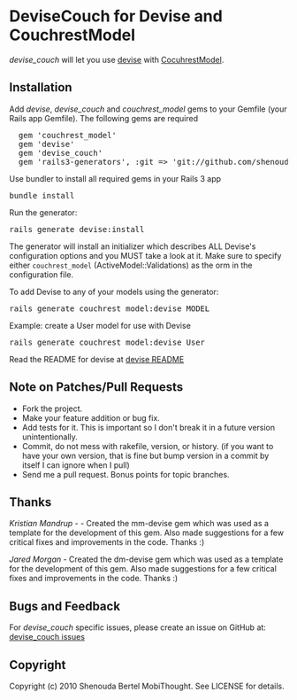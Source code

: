 # DeviseCouch for Devise and CouchrestModel

*devise_couch* will let you use [devise](http://github.com/plataformatec/devise) with [CocuhrestModel](http://github.com/couchrest/couchrest_model). 

## Installation

Add *devise*, *devise_couch* and *couchrest_model* gems to your Gemfile (your Rails app Gemfile). The following gems are required

<pre>
  gem 'couchrest_model'
  gem 'devise'
  gem 'devise_couch'
  gem 'rails3-generators', :git => 'git://github.com/shenoudab/rails3-generators.git'
</pre>
  
Use bundler to install all required gems in your Rails 3 app 

<pre>bundle install</pre>

Run the generator:

<pre>rails generate devise:install</pre>

The generator will install an initializer which describes ALL Devise's
configuration options and you MUST take a look at it. Make sure to specify
either <code>couchrest_model</code> (ActiveModel::Validations) 
as the orm in the configuration file.

To add Devise to any of your models using the generator:

<pre>rails generate couchrest_model:devise MODEL</pre>  

Example: create a User model for use with Devise  

<pre>rails generate couchrest_model:devise User</pre>

Read the README for devise at [devise README](http://github.com/plataformatec/devise/blob/master/README.rdoc)

## Note on Patches/Pull Requests
 
* Fork the project.
* Make your feature addition or bug fix.
* Add tests for it. This is important so I don't break it in a
  future version unintentionally.
* Commit, do not mess with rakefile, version, or history.
  (if you want to have your own version, that is fine but bump version in a commit by itself I can ignore when I pull)
* Send me a pull request. Bonus points for topic branches.

## Thanks

*Kristian Mandrup* -  - Created the mm-devise gem which was used as a template for the development of this gem.
Also made suggestions for a few critical fixes and improvements in the code. Thanks :)

*Jared Morgan* - Created the dm-devise gem which was used as a template for the development of this gem.
Also made suggestions for a few critical fixes and improvements in the code. Thanks :)

## Bugs and Feedback

For *devise_couch* specific issues, please create an issue on GitHub at: [devise_couch issues](http://github.com/shenoudab/devise_couch/issues)

## Copyright

Copyright (c) 2010 Shenouda Bertel MobiThought. See LICENSE for details.
